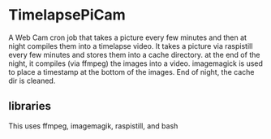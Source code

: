 # TimelapsePiCam
A Web Cam cron job that takes a picture every few minutes and then at night compiles them into a timelapse video.  It takes a picture via raspistill every few minutes and stores them into a cache directory. at the end of the night, it compiles (via ffmpeg) the images into a video. imagemagick is used to place a timestamp at the bottom of the images. End of night, the cache dir is cleaned. 

## libraries

This uses ffmpeg, imagemagik, raspistill, and bash



